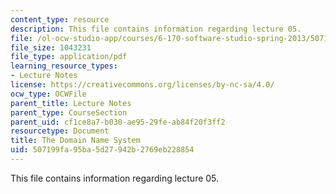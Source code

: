 ```yaml
---
content_type: resource
description: This file contains information regarding lecture 05.
file: /ol-ocw-studio-app/courses/6-170-software-studio-spring-2013/507199fa95ba5d27942b2769eb228854_MIT6_170S13_05-dmn-names.pdf
file_size: 1043231
file_type: application/pdf
learning_resource_types:
- Lecture Notes
license: https://creativecommons.org/licenses/by-nc-sa/4.0/
ocw_type: OCWFile
parent_title: Lecture Notes
parent_type: CourseSection
parent_uid: cf1ce8a7-b030-ae95-29fe-ab84f20f3ff2
resourcetype: Document
title: The Domain Name System
uid: 507199fa-95ba-5d27-942b-2769eb228854
---
```

This file contains information regarding lecture 05.